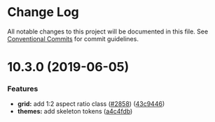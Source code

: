 # Change Log

All notable changes to this project will be documented in this file.
See [Conventional Commits](https://conventionalcommits.org) for commit guidelines.

# 10.3.0 (2019-06-05)

### Features

* **grid:** add 1:2 aspect ratio class ([#2858](https://github.com/IBM/carbon-elements/tree/master/packages/elements/issues/2858)) ([43c9446](https://github.com/IBM/carbon-elements/tree/master/packages/elements/commit/43c9446))
* **themes:** add skeleton tokens ([a4c4fdb](https://github.com/IBM/carbon-elements/tree/master/packages/elements/commit/a4c4fdb))

